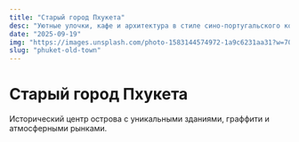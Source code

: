 ```yaml
---
title: "Старый город Пхукета"
desc: "Уютные улочки, кафе и архитектура в стиле сино-португальского колониального наследия."
date: "2025-09-19"
img: "https://images.unsplash.com/photo-1583144574972-1a9c6231aa31?w=700&h=300&q=80&fit=crop&auto=format"
slug: "phuket-old-town"
---
```


# Старый город Пхукета

Исторический центр острова с уникальными зданиями, граффити и атмосферными рынками.